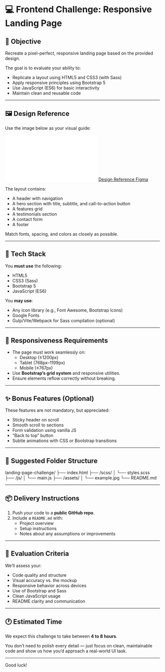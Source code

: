 # 💻 Frontend Challenge: Responsive Landing Page

## 🎯 Objective

Recreate a pixel-perfect, responsive landing page based on the provided design.

The goal is to evaluate your ability to:
- Replicate a layout using HTML5 and CSS3 (with Sass)
- Apply responsive principles using Bootstrap 5
- Use JavaScript (ES6) for basic interactivity
- Maintain clean and reusable code

---

## 🖼️ Design Reference

Use the image below as your visual guide:

![Design Reference PDF](./assets/design-reference.pdf)
[Design Reference Figma](https://www.figma.com/design/euKTRDkrruHbQtNj86dhvw/DigiForge---Software-Agency-Landing-Page--Community-?node-id=0-1&p=f&t=C4GYUL0ioduRCYHG-0)

The layout contains:
- A header with navigation
- A hero section with title, subtitle, and call-to-action button
- A features grid
- A testimonials section
- A contact form
- A footer

Match fonts, spacing, and colors as closely as possible.

---

## 🧱 Tech Stack

You **must use** the following:
- HTML5
- CSS3 (Sass)
- Bootstrap 5
- JavaScript (ES6)

You **may use**:
- Any icon library (e.g., Font Awesome, Bootstrap Icons)
- Google Fonts
- Gulp/Vite/Webpack for Sass compilation (optional)

---

## 📱 Responsiveness Requirements

- The page must work seamlessly on:
  - Desktop (≥1200px)
  - Tablet (768px–1199px)
  - Mobile (≤767px)
- Use **Bootstrap’s grid system** and responsive utilities.
- Ensure elements reflow correctly without breaking.

---

## ✨ Bonus Features (Optional)

These features are not mandatory, but appreciated:

- Sticky header on scroll
- Smooth scroll to sections
- Form validation using vanilla JS
- “Back to top” button
- Subtle animations with CSS or Bootstrap transitions

---

## 📂 Suggested Folder Structure
landing-page-challenge/
├── index.html
├── /scss/
│ └── styles.scss
├── /js/
│ └── main.js
├── /assets/
│ └── example.jpg
└── README.md

---

## 📦 Delivery Instructions

1. Push your code to a **public GitHub repo**.
2. Include a `README.md` with:
   - Project overview
   - Setup instructions
   - Notes about any assumptions or improvements

---

## 🧪 Evaluation Criteria

We’ll assess your:
- Code quality and structure
- Visual accuracy vs. the mockup
- Responsive behavior across devices
- Use of Bootstrap and Sass
- Clean JavaScript usage
- README clarity and communication

---

## 🕐 Estimated Time

We expect this challenge to take between **4 to 8 hours**.

You don’t need to polish every detail — just focus on clean, maintainable code and show us how you’d approach a real-world UI task.

---

Good luck!
